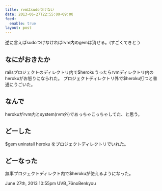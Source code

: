 ```yaml
---
title: rvmはsudoつけない
date: 2013-06-27T22:55:00+09:00
feed:
  enable: true
layout: post
---
```

<p>逆に言えばsudoつけなければrvm内のgemは消せる。(すごくてきとう</p>    <h2>なにがおきたか</h2>    <p>      railsプロジェクトのディレクトリ内で$herokuうったらrvmディレクトリ内のherokuがお怒りになられた。      プロジェクトディレクトリ外で$heroku打つと普通にうごいた。    </p>    <h2>なんで</h2>    <p>herokuがrvm内とsystem(rvm外)であっちゃこっちゃしてた、と思う。</p>    <h2>どーした</h2>    <p>$gem uninstall heroku をプロジェクトディレクトリでいれた。</p>    <h2>どーなった</h2>    <p>無事プロジェクトディレクト内で$herokuが使えるようになった。</p>    <div id="footer">      <span id="timestamp"> June 27th, 2013 10:55pm </span>      <span class="tag">UVB_76noBenkyou</span>    </div>
